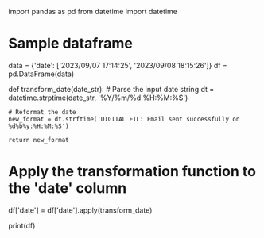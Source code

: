 import pandas as pd
from datetime import datetime

# Sample dataframe
data = {'date': ['2023/09/07 17:14:25', '2023/09/08 18:15:26']}
df = pd.DataFrame(data)

def transform_date(date_str):
    # Parse the input date string
    dt = datetime.strptime(date_str, '%Y/%m/%d %H:%M:%S')
    
    # Reformat the date
    new_format = dt.strftime('DIGITAL ETL: Email sent successfully on %d%b%y:%H:%M:%S')
    
    return new_format

# Apply the transformation function to the 'date' column
df['date'] = df['date'].apply(transform_date)

print(df)
